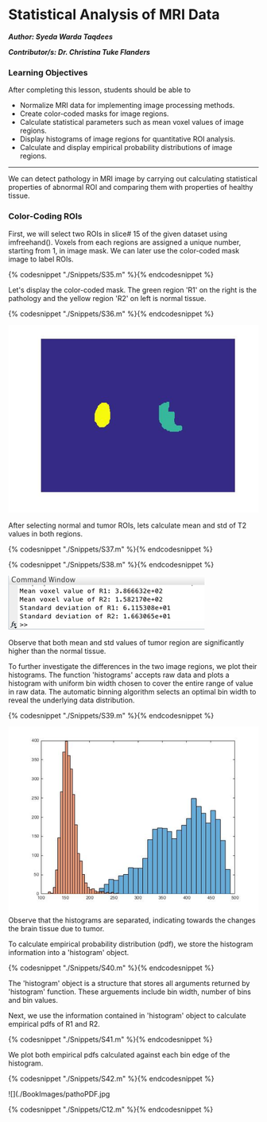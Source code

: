 # Statistical Analysis of MRI Data

***Author: Syeda Warda Taqdees***

***Contributor/s: Dr. Christina Tuke Flanders***


### Learning Objectives

After completing this lesson, students should be able to

*   Normalize MRI data for implementing image processing methods.
*   Create color-coded masks for image regions.
*   Calculate statistical parameters such as mean voxel values of image regions.
*   Display histograms of image regions for quantitative ROI analysis. 
*   Calculate and display empirical probability distributions of image regions.
_____________________________________________________________________________

We can detect pathology in MRI image by carrying out calculating statistical properties of abnormal ROI and comparing them with properties of healthy tissue.


### Color-Coding ROIs


First, we will select two ROIs in slice# 15 of the given dataset using imfreehand(). Voxels from each regions are assigned a unique number, starting from 1, in image mask. We can later use the color-coded mask image to label ROIs.

{% codesnippet "./Snippets/S35.m" %}{% endcodesnippet %}

Let's display the color-coded mask. The green region 'R1' on the right is the pathology and the yellow region 'R2' on left is normal tissue.

{% codesnippet "./Snippets/S36.m" %}{% endcodesnippet %}

![](./BookImages/pathoCodedMask.jpg)

After selecting normal and tumor ROIs, lets calculate mean and std of T2 values in both regions. 

{% codesnippet "./Snippets/S37.m" %}{% endcodesnippet %}

{% codesnippet "./Snippets/S38.m" %}{% endcodesnippet %}

![](./BookImages/pathoStats.tiff)

Observe that both mean and std values of tumor region are significantly higher than the normal tissue. 

To further investigate the differences in the two image regions, we plot their histograms. The function 'histograms' accepts raw data and plots a histogram with uniform bin width chosen to cover the entire range of value in raw data. The automatic binning algorithm selects an optimal bin width to reveal the underlying data distribution. 

{% codesnippet "./Snippets/S39.m" %}{% endcodesnippet %}

![](./BookImages/pathoHist.jpg)
Observe that the histograms are separated, indicating towards the changes the brain tissue due to tumor. 

To calculate empirical probability distribution (pdf), we store the histogram information into a 'histogram' object. 

{% codesnippet "./Snippets/S40.m" %}{% endcodesnippet %}

The 'histogram' object is a structure that stores all arguments returned by 'histogram' function. These arguements include bin width, number of bins and bin values. 

Next, we use the information contained in 'histogram' object to calculate empirical pdfs of R1 and R2. 

{% codesnippet "./Snippets/S41.m" %}{% endcodesnippet %}

We plot both empirical pdfs calculated against each bin edge of the histogram.

{% codesnippet "./Snippets/S42.m" %}{% endcodesnippet %}

![](./BookImages/pathoPDF.jpg

{% codesnippet "./Snippets/C12.m" %}{% endcodesnippet %}